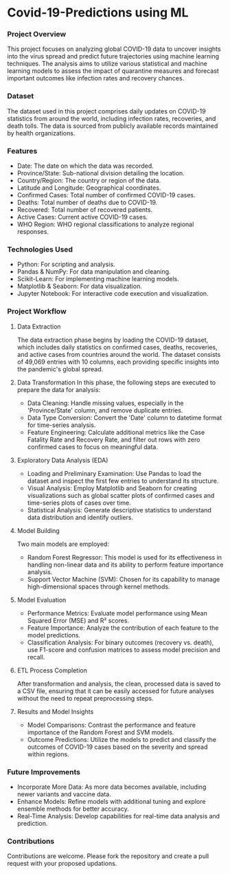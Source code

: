 # Covid-19-Predictions using ML
### Project Overview
This project focuses on analyzing global COVID-19 data to uncover insights into the virus spread and predict future trajectories using machine learning techniques. The analysis aims to utilize various statistical and machine learning models to assess the impact of quarantine measures and forecast important outcomes like infection rates and recovery chances.

### Dataset
The dataset used in this project comprises daily updates on COVID-19 statistics from around the world, including infection rates, recoveries, and death tolls. The data is sourced from publicly available records maintained by health organizations.

### Features
- Date: The date on which the data was recorded.
- Province/State: Sub-national division detailing the location.
- Country/Region: The country or region of the data.
- Latitude and Longitude: Geographical coordinates.
- Confirmed Cases: Total number of confirmed COVID-19 cases.
- Deaths: Total number of deaths due to COVID-19.  
- Recovered: Total number of recovered patients.
- Active Cases: Current active COVID-19 cases.
- WHO Region: WHO regional classifications to analyze regional responses.

### Technologies Used
- Python: For scripting and analysis.
- Pandas & NumPy: For data manipulation and cleaning.
- Scikit-Learn: For implementing machine learning models.
- Matplotlib & Seaborn: For data visualization.
- Jupyter Notebook: For interactive code execution and visualization.

### Project Workflow
1. Data Extraction

      The data extraction phase begins by loading the COVID-19 dataset, which includes daily statistics on confirmed cases, deaths, recoveries, and active cases from countries around the world. The dataset consists of 49,069 entries with 10 columns, each providing specific insights into the pandemic's global spread.

2. Data Transformation
      In this phase, the following steps are executed to prepare the data for analysis:

      - Data Cleaning: Handle missing values, especially in the 'Province/State' column, and remove duplicate entries.
      - Data Type Conversion: Convert the 'Date' column to datetime format for time-series analysis.
      - Feature Engineering: Calculate additional metrics like the Case Fatality Rate and Recovery Rate, and filter out rows with zero confirmed cases to focus on meaningful data.

3. Exploratory Data Analysis (EDA)
   - Loading and Preliminary Examination: Use Pandas to load the dataset and inspect the first few entries to understand its structure.
   - Visual Analysis: Employ Matplotlib and Seaborn for creating visualizations such as global scatter plots of confirmed cases and time-series plots of cases over time.
   - Statistical Analysis: Generate descriptive statistics to understand data distribution and identify outliers.
4. Model Building

     Two main models are employed:
   - Random Forest Regressor: This model is used for its effectiveness in handling non-linear data and its ability to perform feature importance analysis.
   - Support Vector Machine (SVM): Chosen for its capability to manage high-dimensional spaces through kernel methods.

5. Model Evaluation
   - Performance Metrics: Evaluate model performance using Mean Squared Error (MSE) and R² scores.
   - Feature Importance: Analyze the contribution of each feature to the model predictions.
   - Classification Analysis: For binary outcomes (recovery vs. death), use F1-score and confusion matrices to assess model precision and recall.

6. ETL Process Completion

    After transformation and analysis, the clean, processed data is saved to a CSV file, ensuring that it can be easily accessed for future analyses without the need to repeat preprocessing steps.

7. Results and Model Insights
   - Model Comparisons: Contrast the performance and feature importance of the Random Forest and SVM models.
   - Outcome Predictions: Utilize the models to predict and classify the outcomes of COVID-19 cases based on the severity and spread within regions.

### Future Improvements
- Incorporate More Data: As more data becomes available, including newer variants and vaccine data.
- Enhance Models: Refine models with additional tuning and explore ensemble methods for better accuracy.
- Real-Time Analysis: Develop capabilities for real-time data analysis and prediction.

### Contributions

Contributions are welcome. Please fork the repository and create a pull request with your proposed updations.

